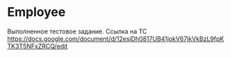 # Employee
Выполненное тестовое задание. 
Ссылка на ТС
https://docs.google.com/document/d/12esjDh0817UB41jokV67jkVkBzL9fpKTK3T5NFxZRCQ/edit
